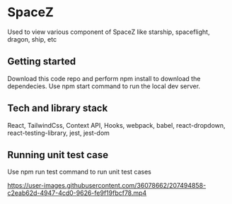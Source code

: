 # SpaceZ 
 Used to view various component of SpaceZ like starship, spaceflight, dragon, ship, etc
 
 ## Getting started
 Download this code repo and perform npm install to download the dependecies. Use npm start command to run the local dev server.
 
 ## Tech and library stack
 React, TailwindCss, Context API, Hooks, webpack, babel, react-dropdown, react-testing-library, jest, jest-dom
 
 ## Running unit test case
 Use npm run test command to run unit test cases
 
 

https://user-images.githubusercontent.com/36078662/207494858-c2eab62d-4947-4cd0-9626-fe9f19fbcf78.mp4


